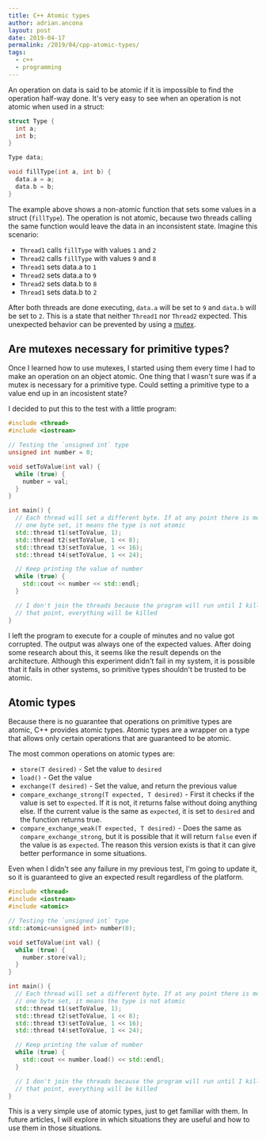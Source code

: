 ```yaml
---
title: C++ Atomic types
author: adrian.ancona
layout: post
date: 2019-04-17
permalink: /2019/04/cpp-atomic-types/
tags:
  - c++
  - programming
---
```


An operation on data is said to be atomic if it is impossible to find the operation half-way done. It's very easy to see when an operation is not atomic when used in a struct:

```cpp
struct Type {
  int a;
  int b;
}

Type data;

void fillType(int a, int b) {
  data.a = a;
  data.b = b;
}
```

<!--more-->

The example above shows a non-atomic function that sets some values in a struct (`fillType`). The operation is not atomic, because two threads calling the same function would leave the data in an inconsistent state. Imagine this scenario:

- `Thread1` calls `fillType` with values `1` and `2`
- `Thread2` calls `fillType` with values `9` and `8`
- `Thread1` sets data.a to `1`
- `Thread2` sets data.a to `9`
- `Thread2` sets data.b to `8`
- `Thread1` sets data.b to `2`

After both threads are done executing, `data.a` will be set to `9` and `data.b` will be set to `2`. This is a state that neither `Thread1` nor `Thread2` expected. This unexpected behavior can be prevented by using a [mutex](/2018/08/mutexes-in-c/).

## Are mutexes necessary for primitive types?

Once I learned how to use mutexes, I started using them every time I had to make an operation on an object atomic. One thing that I wasn't sure was if a mutex is necessary for a primitive type. Could setting a primitive type to a value end up in an incosistent state?

I decided to put this to the test with a little program:

```cpp
#include <thread>
#include <iostream>

// Testing the `unsigned int` type
unsigned int number = 0;

void setToValue(int val) {
  while (true) {
    number = val;
  }
}

int main() {
  // Each thread will set a different byte. If at any point there is more than
  // one byte set, it means the type is not atomic
  std::thread t1(setToValue, 1);
  std::thread t2(setToValue, 1 << 8);
  std::thread t3(setToValue, 1 << 16);
  std::thread t4(setToValue, 1 << 24);

  // Keep printing the value of number
  while (true) {
    std::cout << number << std::endl;
  }

  // I don't join the threads because the program will run until I kill it. At
  // that point, everything will be killed
}
```

I left the program to execute for a couple of minutes and no value got corrupted. The output was always one of the expected values. After doing some research about this, it seems like the result depends on the architecture. Although this experiment didn't fail in my system, it is possible that it fails in other systems, so primitive types shouldn't be trusted to be atomic.

## Atomic types

Because there is no guarantee that operations on primitive types are atomic, C++ provides atomic types. Atomic types are a wrapper on a type that allows only certain operations that are guaranteed to be atomic.

The most common operations on atomic types are:

- `store(T desired)` - Set the value to `desired`
- `load()` - Get the value
- `exchange(T desired)` - Set the value, and return the previous value
- `compare_exchange_strong(T expected, T desired)` - First it checks if the value is set to `expected`. If it is not, it returns false without doing anything else. If the current value is the same as `expected`, it is set to `desired` and the function returns true.
- `compare_exchange_weak(T expected, T desired)` - Does the same as `compare_exchange_strong`, but it is possible that it will return `false` even if the value is as `expected`. The reason this version exists is that it can give better performance in some situations.

Even when I didn't see any failure in my previous test, I'm going to update it, so it is guaranteed to give an expected result regardless of the platform.

```cpp
#include <thread>
#include <iostream>
#include <atomic>

// Testing the `unsigned int` type
std::atomic<unsigned int> number(0);

void setToValue(int val) {
  while (true) {
    number.store(val);
  }
}

int main() {
  // Each thread will set a different byte. If at any point there is more than
  // one byte set, it means the type is not atomic
  std::thread t1(setToValue, 1);
  std::thread t2(setToValue, 1 << 8);
  std::thread t3(setToValue, 1 << 16);
  std::thread t4(setToValue, 1 << 24);

  // Keep printing the value of number
  while (true) {
    std::cout << number.load() << std::endl;
  }

  // I don't join the threads because the program will run until I kill it. At
  // that point, everything will be killed
}
```

This is a very simple use of atomic types, just to get familiar with them. In future articles, I will explore in which situations they are useful and how to use them in those situations.
